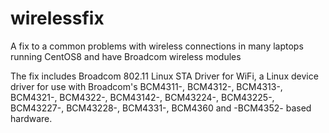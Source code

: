 # wirelessfix
A fix to a common problems with wireless connections in many laptops running CentOS8 and have Broadcom wireless modules

The fix includes Broadcom 802.11 Linux STA Driver for WiFi, a Linux device driver for use with Broadcom's BCM4311-, BCM4312-, BCM4313-, BCM4321-, BCM4322-, BCM43142-, BCM43224-, BCM43225-, BCM43227-, BCM43228-, BCM4331-, BCM4360 and -BCM4352- based hardware.
